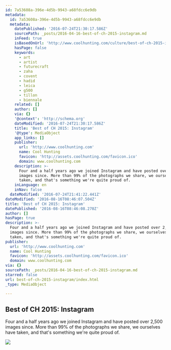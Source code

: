 ```yaml
---
id: 7a53608a-396e-4d5b-9943-a68fdcc6e9db
metadata:
  id: 7a53608a-396e-4d5b-9943-a68fdcc6e9db
  metadata:
    datePublished: '2016-07-24T21:30:17.586Z'
    sourcePath: _posts/2016-04-16-best-of-ch-2015-instagram.md
    inFeed: true
    isBasedOnUrl: 'http://www.coolhunting.com/culture/best-of-ch-2015-instagram'
    hasPage: false
    keywords:
      - art
      - artist
      - futurecraft
      - zaha
      - covent
      - hadid
      - leica
      - g500
      - tillon
      - biennale
    related: []
    author: []
    via: {}
    '@context': 'http://schema.org'
    dateModified: '2016-07-24T21:30:17.586Z'
    title: 'Best of CH 2015: Instagram'
    '@type': MediaObject
    app_links: []
    publisher:
      url: 'http://www.coolhunting.com'
      name: Cool Hunting
      favicon: 'http://assets.coolhunting.com/favicon.ico'
      domain: www.coolhunting.com
    description: >-
      Four and a half years ago we joined Instagram and have posted over 2,500
      images since. More than 99% of the photographs we share, we ourselves have
      taken, and that's something we're quite proud of.
    inLanguage: en
    inNav: false
  dateModified: '2016-07-24T21:41:22.441Z'
dateModified: '2016-08-16T08:46:07.504Z'
title: 'Best of CH 2015: Instagram'
datePublished: '2016-08-16T08:46:08.270Z'
author: []
hasPage: true
description: >-
  Four and a half years ago we joined Instagram and have posted over 2,500
  images since. More than 99% of the photographs we share, we ourselves have
  taken, and that's something we're quite proud of.
publisher:
  url: 'http://www.coolhunting.com'
  name: Cool Hunting
  favicon: 'http://assets.coolhunting.com/favicon.ico'
  domain: www.coolhunting.com
via: {}
sourcePath: _posts/2016-04-16-best-of-ch-2015-instagram.md
starred: false
url: best-of-ch-2015-instagram/index.html
_type: MediaObject

---
```

<article style=""><h1>Best of CH 2015: Instagram</h1><p>Four and a half years ago we joined Instagram and have posted over 2,500 images since. More than 99% of the photographs we share, we ourselves have taken, and that's something we're quite proud of.</p><img src="http://assets.coolhunting.com/coolhunting/2015/12/21/large_Best-of-CH-2015-Instagram.jpg" /></article>